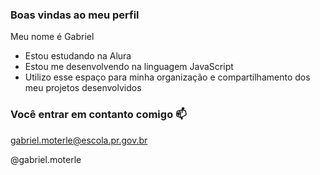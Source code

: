 ### Boas vindas ao meu perfil 

Meu nome é Gabriel

- Estou estudando na Alura
- Estou me desenvolvendo na linguagem JavaScript
- Utilizo esse espaço para minha organização e compartilhamento dos meu projetos desenvolvidos

### Você entrar em contanto comigo 📫

gabriel.moterle@escola.pr.gov.br

@gabriel.moterle

